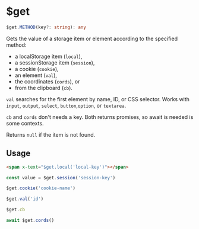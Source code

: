 # $get

```ts
$get.METHOD‎(key?: string): any
```

Gets the value of a storage item or element according to the specified method:

-  a localStorage item (`local`),
-  a sessionStorage item (`session`),
-  a cookie (`cookie`),
-  an element (`val`),
-  the coordinates (`cords`), or
-  from the clipboard (`cb`).

`val` searches for the first element by name, ID, or CSS selector. Works with `input`, `output`, `select`,
`button`,`option`, or `textarea`.

`cb` and `cords` don't needs a key. Both returns promises, so await is needed is some contexts.

Returns `null` if the item is not found.

## Usage

```html
<span x-text="$get.local('local-key')"></span>
```

```js
const value = $get.session('session-key')

$get.cookie('cookie-name')

$get.val('id')

$get.cb

await $get.cords()
```
